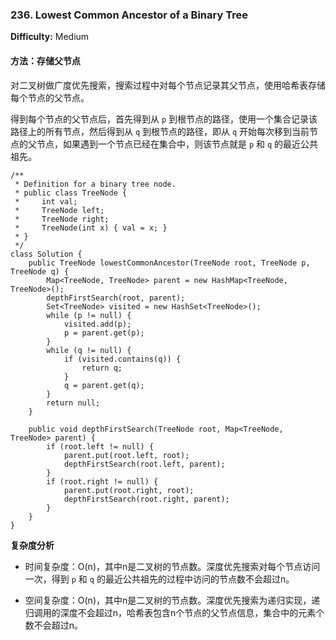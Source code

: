 ### 236. Lowest Common Ancestor of a Binary Tree

**Difficulty:** Medium

#### 方法：存储父节点

对二叉树做广度优先搜索，搜索过程中对每个节点记录其父节点，使用哈希表存储每个节点的父节点。

得到每个节点的父节点后，首先得到从 `p` 到根节点的路径，使用一个集合记录该路径上的所有节点，然后得到从 `q` 到根节点的路径，即从 `q` 开始每次移到当前节点的父节点，如果遇到一个节点已经在集合中，则该节点就是 `p` 和 `q` 的最近公共祖先。

```
/**
 * Definition for a binary tree node.
 * public class TreeNode {
 *     int val;
 *     TreeNode left;
 *     TreeNode right;
 *     TreeNode(int x) { val = x; }
 * }
 */
class Solution {
    public TreeNode lowestCommonAncestor(TreeNode root, TreeNode p, TreeNode q) {
        Map<TreeNode, TreeNode> parent = new HashMap<TreeNode, TreeNode>();
        depthFirstSearch(root, parent);
        Set<TreeNode> visited = new HashSet<TreeNode>();
        while (p != null) {
            visited.add(p);
            p = parent.get(p);
        }
        while (q != null) {
            if (visited.contains(q)) {
                return q;
            }
            q = parent.get(q);
        }
        return null;
    }

    public void depthFirstSearch(TreeNode root, Map<TreeNode, TreeNode> parent) {
        if (root.left != null) {
            parent.put(root.left, root);
            depthFirstSearch(root.left, parent);
        }
        if (root.right != null) {
            parent.put(root.right, root);
            depthFirstSearch(root.right, parent);
        }
    }
}
```

**复杂度分析**

- 时间复杂度：O(n)，其中n是二叉树的节点数。深度优先搜索对每个节点访问一次，得到 `p` 和 `q` 的最近公共祖先的过程中访问的节点数不会超过n。

- 空间复杂度：O(n)，其中n是二叉树的节点数。深度优先搜索为递归实现，递归调用的深度不会超过n，哈希表包含n个节点的父节点信息，集合中的元素个数不会超过n。
